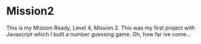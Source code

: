 # Mission2

This is my Mission Ready, Level 4, Mission 2. This was my first project with Javascript which I built a number guessing game. Oh, how far ive come...
